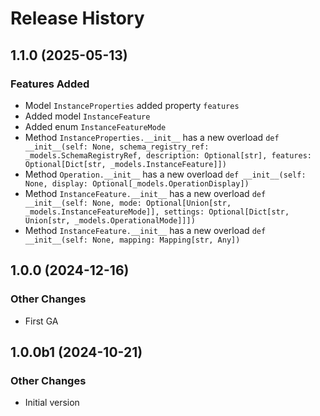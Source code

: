 # Release History

## 1.1.0 (2025-05-13)

### Features Added

  - Model `InstanceProperties` added property `features`
  - Added model `InstanceFeature`
  - Added enum `InstanceFeatureMode`
  - Method `InstanceProperties.__init__` has a new overload `def __init__(self: None, schema_registry_ref: _models.SchemaRegistryRef, description: Optional[str], features: Optional[Dict[str, _models.InstanceFeature]])`
  - Method `Operation.__init__` has a new overload `def __init__(self: None, display: Optional[_models.OperationDisplay])`
  - Method `InstanceFeature.__init__` has a new overload `def __init__(self: None, mode: Optional[Union[str, _models.InstanceFeatureMode]], settings: Optional[Dict[str, Union[str, _models.OperationalMode]]])`
  - Method `InstanceFeature.__init__` has a new overload `def __init__(self: None, mapping: Mapping[str, Any])`

## 1.0.0 (2024-12-16)

### Other Changes

  - First GA

## 1.0.0b1 (2024-10-21)

### Other Changes

  - Initial version
